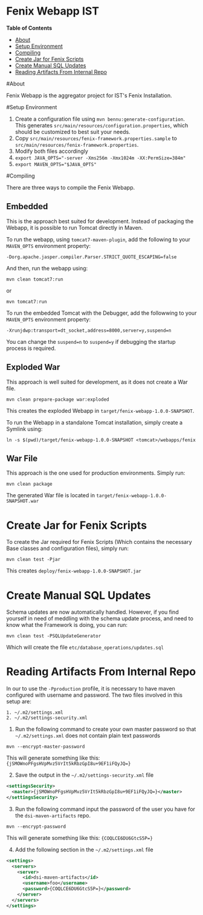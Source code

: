 Fenix Webapp IST
===

**Table of Contents**

- [About](#about)
- [Setup Environment](#setup-environment)
- [Compiling](#compiling)
- [Create Jar for Fenix Scripts](#create-jar-for-fenix-scripts)
- [Create Manual SQL Updates](#create-manual-sql-updates)
- [Reading Artifacts From Internal Repo](#reading-artifacts-from-internal-repo)

#About

Fenix Webapp is the aggregator project for IST's Fenix Installation.


#Setup Environment

1. Create a configuration file using `mvn bennu:generate-configuration`. This generates `src/main/resources/configuration.properties`, which should be customized to best suit your needs.
2. Copy `src/main/resources/fenix-framework.properties.sample` to `src/main/resources/fenix-framework.properties`.
3. Modify both files accordingly
4. `export JAVA_OPTS="-server -Xms256m -Xmx1024m -XX:PermSize=384m"`
5. `export MAVEN_OPTS="$JAVA_OPTS"`


#Compiling

There are three ways to compile the Fenix Webapp.

## Embedded 

This is the approach best suited for development. Instead of packaging the Webapp, it is possible to run Tomcat directly in Maven.

To run the webapp, using `tomcat7-maven-plugin`, add the following to your `MAVEN_OPTS` environment property:

    -Dorg.apache.jasper.compiler.Parser.STRICT_QUOTE_ESCAPING=false

And then, run the webapp using:

    mvn clean tomcat7:run

or
    
    mvn tomcat7:run
    
To run the embedded Tomcat with the Debugger, add the followwing to your `MAVEN_OPTS` environment property:

    -Xrunjdwp:transport=dt_socket,address=8000,server=y,suspend=n
    
You can change the `suspend=n` to `suspend=y` if debugging the startup process is required.

## Exploded War

This approach is well suited for development, as it does not create a War file.

    mvn clean prepare-package war:exploded
    
This creates the exploded Webapp in `target/fenix-webapp-1.0.0-SNAPSHOT`.

To run the Webapp in a standalone Tomcat installation, simply create a Symlink using:

    ln -s $(pwd)/target/fenix-webapp-1.0.0-SNAPSHOT <tomcat>/webapps/fenix
    
## War File

This approach is the one used for production environments. Simply run:

    mvn clean package
    
The generated War file is located in `target/fenix-webapp-1.0.0-SNAPSHOT.war`


# Create Jar for Fenix Scripts

To create the Jar required for Fenix Scripts (Which contains the necessary Base classes and configuration files), simply run:

    mvn clean test -Pjar
    
This creates `deploy/fenix-webapp-1.0.0-SNAPSHOT.jar`


# Create Manual SQL Updates

Schema updates are now automatically handled. However, if you find yourself in need of meddling with the schema update process, and need to know what the Framework is doing, you can run:

    mvn clean test -PSQLUpdateGenerator
    
Which will create the file `etc/database_operations/updates.sql`

# Reading Artifacts From Internal Repo

In our to use the `-Pproduction` profile, it is necessary to have maven configured with username and password.
The two files involved in this setup are:

    1. ~/.m2/settings.xml
    2. ~/.m2/settings-security.xml

1. Run the following command to create your own master password so that `~/.m2/settings.xml` does not contain plain text passwords

`mvn --encrypt-master-password`

This will generate something like this: `{jSMOWnoPFgsHVpMvz5VrIt5kRbzGpI8u+9EF1iFQyJQ=}`

2. Save the output in the `~/.m2/settings-security.xml` file

```xml
<settingsSecurity>
  <master>{jSMOWnoPFgsHVpMvz5VrIt5kRbzGpI8u+9EF1iFQyJQ=}</master>
</settingsSecurity>
```

3. Run the following command input the password of the user you have for the `dsi-maven-artifacts` repo.

`mvn --encrypt-password` 

This will generate something like this: `{COQLCE6DU6GtcS5P=}`

4. Add the following section in the `~/.m2/settings.xml` file
```xml
<settings>
  <servers>
    <server>
      <id>dsi-maven-artifacts</id>
      <username>foo</username>
      <password>{COQLCE6DU6GtcS5P=}</password>
    </server>
  </servers>
</settings>
```
